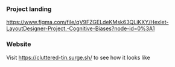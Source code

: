 ### Project landing
https://www.figma.com/file/qV9FZGELdeKMsk63QLiKXY/Hexlet-LayoutDesigner-Project.-Cognitive-Biases?node-id=0%3A1

### Website
Visit https://cluttered-tin.surge.sh/ to see how it looks like
